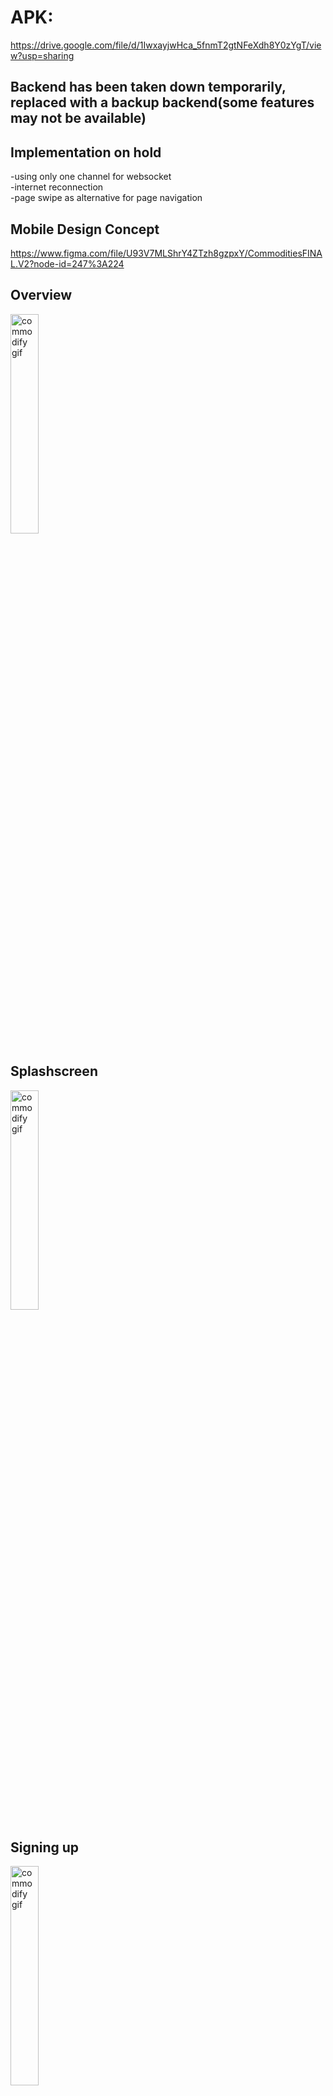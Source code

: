# APK:
https://drive.google.com/file/d/1IwxayjwHca_5fnmT2gtNFeXdh8Y0zYgT/view?usp=sharing

## Backend has been taken down temporarily, replaced with a backup backend(some features may not be available)

## Implementation on hold
-using only one channel for websocket</br>
-internet reconnection</br>
-page swipe as alternative for page navigation</br>

## Mobile Design Concept
https://www.figma.com/file/U93V7MLShrY4ZTzh8gzpxY/CommoditiesFINAL.V2?node-id=247%3A224

## Overview
<img src="https://user-images.githubusercontent.com/88223527/159200797-ddd4ae03-159d-4033-977b-e3691f94e348.gif" alt="commodify gif" width="30%" height="30%">

## Splashscreen
<img src="https://user-images.githubusercontent.com/88223527/159213039-b364a948-d34b-4eea-8353-a3fd453adfcb.gif" alt="commodify gif" width="30%" height="30%">


## Signing up
<img src="https://user-images.githubusercontent.com/88223527/159157511-21fcd18e-bfd1-4aca-ad11-0be1cecc3c62.gif" alt="commodify gif" width="30%" height="30%">

## Login validator
<img src="https://user-images.githubusercontent.com/88223527/159198561-d831db23-d95a-490f-a467-29bf87c14c54.gif" alt="commodify gif" width="30%" height="30%">

## Signup validator
|<img src="https://user-images.githubusercontent.com/88223527/159198579-53457938-d6c2-4634-816d-7f173299e3fe.gif" alt="commodify gif" width="30%" height="30%"> |
<img src="https://user-images.githubusercontent.com/88223527/159213307-542e277d-e20a-4a88-9659-50e9d2ca1eb3.gif" alt="commodify gif" width="30%" height="30%">|
  


